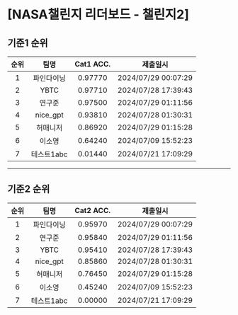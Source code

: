 # [NASA챌린지 리더보드 - 챌린지2]
## 기준1 순위
| 순위 | 팀명 | Cat1 ACC. | 제출일시 |
|:----:|:----:|:-----:|:----:|
| 1 | 파인다이닝 | 0.97770 | 2024/07/29 00:07:29 |
| 2 | YBTC | 0.97710 | 2024/07/28 17:39:43 |
| 3 | 연구준 | 0.97500 | 2024/07/29 01:11:56 |
| 4 | nice_gpt | 0.93810 | 2024/07/28 01:30:31 |
| 5 | 허매니저 | 0.86920 | 2024/07/29 01:15:28 |
| 6 | 이소영 | 0.64240 | 2024/07/09 15:52:23 |
| 7 | 테스트1abc | 0.01440 | 2024/07/21 17:09:29 |
___
## 기준2 순위
| 순위 | 팀명 | Cat2 ACC. | 제출일시 |
|:----:|:----:|:-----:|:----:|
| 1 | 파인다이닝 | 0.95970 | 2024/07/29 00:07:29 |
| 2 | 연구준 | 0.95840 | 2024/07/29 01:11:56 |
| 3 | YBTC | 0.95410 | 2024/07/28 17:39:43 |
| 4 | nice_gpt | 0.85860 | 2024/07/28 01:30:31 |
| 5 | 허매니저 | 0.76450 | 2024/07/29 01:15:28 |
| 6 | 이소영 | 0.45240 | 2024/07/09 15:52:23 |
| 7 | 테스트1abc | 0.00000 | 2024/07/21 17:09:29 |
